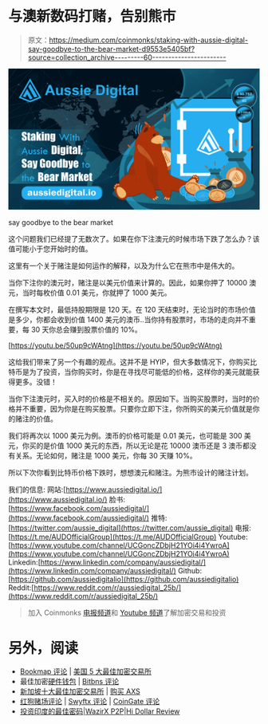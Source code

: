 # 与澳新数码打赌，告别熊市

> 原文：<https://medium.com/coinmonks/staking-with-aussie-digital-say-goodbye-to-the-bear-market-d9553e5405bf?source=collection_archive---------60----------------------->

![](img/f14570aad9b6fb0b9383d9e5321ea1f3.png)

say goodbye to the bear market

这个问题我们已经提了无数次了。如果在你下注澳元的时候市场下跌了怎么办？该值可能小于您开始时的值。

这里有一个关于赌注是如何运作的解释，以及为什么它在熊市中是伟大的。

当你下注你的澳元时，赌注是以美元价值来计算的。因此，如果你押了 10000 澳元，当时每枚价值 0.01 美元，你就押了 1000 美元。

在撰写本文时，最低持股期限是 120 天。在 120 天结束时，无论当时的市场价值是多少，你都会收到价值 1400 美元的澳币..当你持有股票时，市场的走向并不重要，每 30 天你总会赚到股票价值的 10%。

[https://youtu.be/50up9cWAtng](https://youtu.be/50up9cWAtng)

这给我们带来了另一个有趣的观点。这并不是 HYIP，但大多数情况下，你购买比特币是为了投资，当你购买时，你是在寻找尽可能低的价格，这样你的美元就能获得更多。没错！

当你下注澳元时，买入时的价格是不相关的。原因如下。当购买股票时，当时的价格并不重要，因为你是在购买股票。只要你立即下注，你所购买的美元价值就是你的赌注的价值。

我们将再次以 1000 美元为例。澳币的价格可能是 0.01 美元，也可能是 300 美元，你买的是价值 1000 美元的东西，所以无论是花 10000 澳币还是 3 澳币都没有关系。无论如何，赌注是 1000 美元，你每 30 天赚 10%。

所以下次你看到比特币价格下跌时，想想澳元和赌注。为熊市设计的赌注计划。

我们的信息:
网站:[https://www.aussiedigital.io/](https://www.aussiedigital.io/)
脸书:[https://www.facebook.com/aussiedigital/](https://www.facebook.com/aussiedigital/)
推特:[https://twitter.com/aussie_digital](https://twitter.com/aussie_digital)
电报:[https://t.me/AUDOfficialGroup](https://t.me/AUDOfficialGroup)
Youtube:[https://www.youtube.com/channel/UCGoncZDbjH21YOi4i4YwroA](https://www.youtube.com/channel/UCGoncZDbjH21YOi4i4YwroA)
Linkedin:[https://www.linkedin.com/company/aussiedigital/](https://www.linkedin.com/company/aussiedigital/)
Github:[https://github.com/aussiedigitalio](https://github.com/aussiedigitalio)
Reddit:[https://www.reddit.com/r/aussiedigital_25b/](https://www.reddit.com/r/aussiedigital_25b/)

> 加入 Coinmonks [电报频道](https://t.me/coincodecap)和 [Youtube 频道](https://www.youtube.com/c/coinmonks/videos)了解加密交易和投资

# 另外，阅读

*   [Bookmap 评论](https://coincodecap.com/bookmap-review-2021-best-trading-software) | [美国 5 大最佳加密交易所](https://coincodecap.com/crypto-exchange-usa)
*   最佳加密[硬件钱包](/coinmonks/hardware-wallets-dfa1211730c6) | [Bitbns 评论](/coinmonks/bitbns-review-38256a07e161)
*   [新加坡十大最佳加密交易所](https://coincodecap.com/crypto-exchange-in-singapore) | [购买 AXS](https://coincodecap.com/buy-axs-token)
*   [红狗赌场评论](https://coincodecap.com/red-dog-casino-review) | [Swyftx 评论](https://coincodecap.com/swyftx-review) | [CoinGate 评论](https://coincodecap.com/coingate-review)
*   [投资印度的最佳密码](https://coincodecap.com/best-crypto-to-invest-in-india-in-2021)|[WazirX P2P](https://coincodecap.com/wazirx-p2p)|[Hi Dollar Review](https://coincodecap.com/hi-dollar-review)